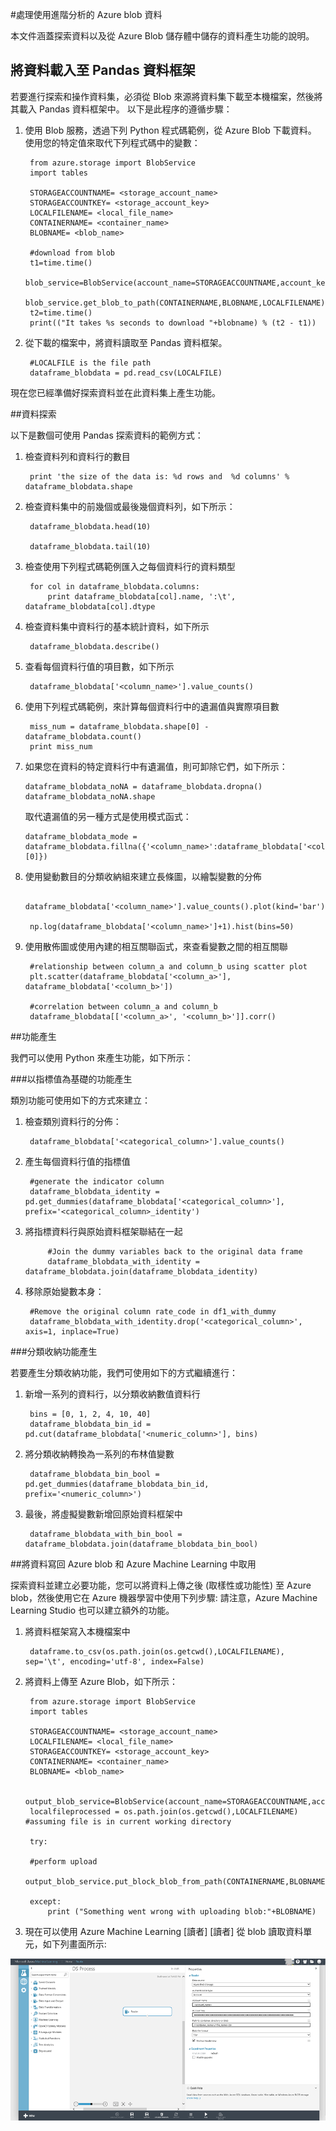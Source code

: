 <properties 
    pageTitle="處理使用進階分析的 Azure Blob 資料 | Microsoft Azure" 
    description="處理 Azure Blob 儲存體中的資料。" 
    services="machine-learning,storage" 
    documentationCenter="" 
    authors="bradsev" 
    manager="paulettm" 
    editor="cgronlun" />

<tags 
    ms.service="machine-learning" 
    ms.workload="data-services" 
    ms.tgt_pltfrm="na" 
    ms.devlang="na" 
    ms.topic="article" 
    ms.date="10/20/2015" 
    ms.author="sunliangms;fashah;garye;bradsev" /> 

#<a name="heading"></a>處理使用進階分析的 Azure blob 資料

本文件涵蓋探索資料以及從 Azure Blob 儲存體中儲存的資料產生功能的說明。 

## 將資料載入至 Pandas 資料框架
若要進行探索和操作資料集，必須從 Blob 來源將資料集下載至本機檔案，然後將其載入 Pandas 資料框架中。 以下是此程序的遵循步驟：

1. 使用 Blob 服務，透過下列 Python 程式碼範例，從 Azure Blob 下載資料。 使用您的特定值來取代下列程式碼中的變數： 

        from azure.storage import BlobService
        import tables
        
        STORAGEACCOUNTNAME= <storage_account_name>
        STORAGEACCOUNTKEY= <storage_account_key>
        LOCALFILENAME= <local_file_name>        
        CONTAINERNAME= <container_name>
        BLOBNAME= <blob_name>

        #download from blob
        t1=time.time()
        blob_service=BlobService(account_name=STORAGEACCOUNTNAME,account_key=STORAGEACCOUNTKEY)
        blob_service.get_blob_to_path(CONTAINERNAME,BLOBNAME,LOCALFILENAME)
        t2=time.time()
        print(("It takes %s seconds to download "+blobname) % (t2 - t1))


2. 從下載的檔案中，將資料讀取至 Pandas 資料框架。

        #LOCALFILE is the file path 
        dataframe_blobdata = pd.read_csv(LOCALFILE)

現在您已經準備好探索資料並在此資料集上產生功能。

##<a name="blob-dataexploration"></a>資料探索

以下是數個可使用 Pandas 探索資料的範例方式：

1. 檢查資料列和資料行的數目 

        print 'the size of the data is: %d rows and  %d columns' % dataframe_blobdata.shape

2. 檢查資料集中的前幾個或最後幾個資料列，如下所示：

        dataframe_blobdata.head(10)
        
        dataframe_blobdata.tail(10)

3. 檢查使用下列程式碼範例匯入之每個資料行的資料類型
    
        for col in dataframe_blobdata.columns:
            print dataframe_blobdata[col].name, ':\t', dataframe_blobdata[col].dtype

4. 檢查資料集中資料行的基本統計資料，如下所示
 
        dataframe_blobdata.describe()
    
5. 查看每個資料行值的項目數，如下所示

        dataframe_blobdata['<column_name>'].value_counts()

6. 使用下列程式碼範例，來計算每個資料行中的遺漏值與實際項目數

        miss_num = dataframe_blobdata.shape[0] - dataframe_blobdata.count()
        print miss_num
     
7.  如果您在資料的特定資料行中有遺漏值，則可卸除它們，如下所示：

        dataframe_blobdata_noNA = dataframe_blobdata.dropna()
        dataframe_blobdata_noNA.shape

    取代遺漏值的另一種方式是使用模式函式：
    
        dataframe_blobdata_mode = dataframe_blobdata.fillna({'<column_name>':dataframe_blobdata['<column_name>'].mode()[0]})        

8. 使用變動數目的分類收納組來建立長條圖，以繪製變數的分佈 
    
        dataframe_blobdata['<column_name>'].value_counts().plot(kind='bar')
        
        np.log(dataframe_blobdata['<column_name>']+1).hist(bins=50)
    
9. 使用散佈圖或使用內建的相互關聯函式，來查看變數之間的相互關聯

        #relationship between column_a and column_b using scatter plot
        plt.scatter(dataframe_blobdata['<column_a>'], dataframe_blobdata['<column_b>'])
        
        #correlation between column_a and column_b
        dataframe_blobdata[['<column_a>', '<column_b>']].corr()
    
    
##<a name="blob-featuregen"></a>功能產生
    
我們可以使用 Python 來產生功能，如下所示：

###<a name="blob-countfeature"></a>以指標值為基礎的功能產生

類別功能可使用如下的方式來建立：

1. 檢查類別資料行的分佈：
    
        dataframe_blobdata['<categorical_column>'].value_counts()

2. 產生每個資料行值的指標值

        #generate the indicator column
        dataframe_blobdata_identity = pd.get_dummies(dataframe_blobdata['<categorical_column>'], prefix='<categorical_column>_identity')

3. 將指標資料行與原始資料框架聯結在一起 
 
            #Join the dummy variables back to the original data frame
            dataframe_blobdata_with_identity = dataframe_blobdata.join(dataframe_blobdata_identity)

4. 移除原始變數本身：

        #Remove the original column rate_code in df1_with_dummy
        dataframe_blobdata_with_identity.drop('<categorical_column>', axis=1, inplace=True)
    
###<a name="blob-binningfeature"></a>分類收納功能產生

若要產生分類收納功能，我們可使用如下的方式繼續進行：

1. 新增一系列的資料行，以分類收納數值資料行
 
        bins = [0, 1, 2, 4, 10, 40]
        dataframe_blobdata_bin_id = pd.cut(dataframe_blobdata['<numeric_column>'], bins)
        
2. 將分類收納轉換為一系列的布林值變數

        dataframe_blobdata_bin_bool = pd.get_dummies(dataframe_blobdata_bin_id, prefix='<numeric_column>')
    
3. 最後，將虛擬變數新增回原始資料框架中

        dataframe_blobdata_with_bin_bool = dataframe_blobdata.join(dataframe_blobdata_bin_bool) 

##<a name="sql-featuregen"></a>將資料寫回 Azure blob 和 Azure Machine Learning 中取用

探索資料並建立必要功能，您可以將資料上傳之後 (取樣性或功能性) 至 Azure blob，然後使用它在 Azure 機器學習中使用下列步驟:
請注意，Azure Machine Learning Studio 也可以建立額外的功能。 
1. 將資料框架寫入本機檔案中

        dataframe.to_csv(os.path.join(os.getcwd(),LOCALFILENAME), sep='\t', encoding='utf-8', index=False)

2. 將資料上傳至 Azure Blob，如下所示：

        from azure.storage import BlobService
        import tables

        STORAGEACCOUNTNAME= <storage_account_name>
        LOCALFILENAME= <local_file_name>
        STORAGEACCOUNTKEY= <storage_account_key>
        CONTAINERNAME= <container_name>
        BLOBNAME= <blob_name>

        output_blob_service=BlobService(account_name=STORAGEACCOUNTNAME,account_key=STORAGEACCOUNTKEY)    
        localfileprocessed = os.path.join(os.getcwd(),LOCALFILENAME) #assuming file is in current working directory
        
        try:
       
        #perform upload
        output_blob_service.put_block_blob_from_path(CONTAINERNAME,BLOBNAME,localfileprocessed)
        
        except:         
            print ("Something went wrong with uploading blob:"+BLOBNAME)

3. 現在可以使用 Azure Machine Learning [讀者] [讀者] 從 blob 讀取資料單元，如下列畫面所示:
 
![讀取器 Blob][1]

[1]: ./media/machine-learning-data-science-process-data-blob/reader_blob.png


<!-- Module References -->
[reader]: https://msdn.microsoft.com/library/azure/4e1b0fe6-aded-4b3f-a36f-39b8862b9004/
 
